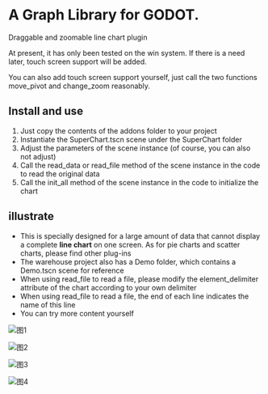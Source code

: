 # A Graph Library for GODOT.
Draggable and zoomable line chart plugin

At present, it has only been tested on the win system. If there is a need later, touch screen support will be added.

You can also add touch screen support yourself, just call the two functions move_pivot and change_zoom reasonably.

## Install and use
1. Just copy the contents of the addons folder to your project
2. Instantiate the SuperChart.tscn scene under the SuperChart folder
3. Adjust the parameters of the scene instance (of course, you can also not adjust)
4. Call the read_data or read_file method of the scene instance in the code to read the original data
5. Call the init_all method of the scene instance in the code to initialize the chart

## illustrate
- This is specially designed for a large amount of data that cannot display a complete **line chart** on one screen. As for pie charts and scatter charts, please find other plug-ins
- The warehouse project also has a Demo folder, which contains a Demo.tscn scene for reference
- When using read_file to read a file, please modify the element_delimiter attribute of the chart according to your own delimiter
- When using read_file to read a file, the end of each line indicates the name of this line
- You can try more content yourself

![图1](./Demo/1.png)

![图2](./Demo/2.png)

![图3](./Demo/3.png)

![图4](./Demo/4.png)
